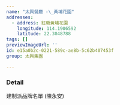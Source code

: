 ```yaml
---
name: "太興餐廳 -\_黃埔花園"
addresses:
  - address: 紅磡黃埔花園
    longitude: 114.1906592
    latitude: 22.3048788
tags: []
previewImageUrl: ''
id: e15a0b2c-0221-589c-ae8b-5c62b407453f
group: 太興集團

---
```

### Detail
建制派品牌名單 (陳永安)
